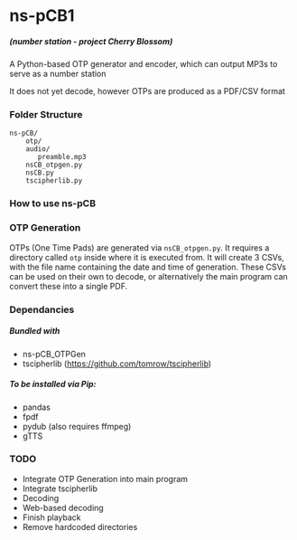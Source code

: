 # ns-pCB1
##### (number station - project Cherry Blossom)
A Python-based OTP generator and encoder, which can output MP3s to serve as a number station

It does not yet decode, however OTPs are produced as a PDF/CSV format 

### Folder Structure
```
ns-pCB/
    otp/
    audio/
       preamble.mp3
    nsCB_otpgen.py
    nsCB.py
    tscipherlib.py
```

### How to use ns-pCB

### OTP Generation
OTPs (One Time Pads) are generated via `nsCB_otpgen.py`. It requires a directory called `otp` inside where it is executed from. 
It will create 3 CSVs, with the file name containing the date and time of generation. These CSVs can be used on their own to decode, or alternatively the main program can convert these into a single PDF. 

### Dependancies
##### Bundled with
  * ns-pCB_OTPGen
  * tscipherlib (https://github.com/tomrow/tscipherlib)
##### To be installed via Pip:
  * pandas
  * fpdf
  * pydub (also requires ffmpeg)
  * gTTS

### TODO
 * Integrate OTP Generation into main program
 * Integrate tscipherlib
 * Decoding
 * Web-based decoding
 * Finish playback
 * Remove hardcoded directories
